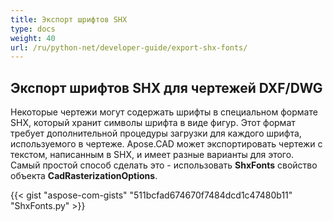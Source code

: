 ```yaml
---
title: Экспорт шрифтов SHX
type: docs
weight: 40
url: /ru/python-net/developer-guide/export-shx-fonts/
---
```


## **Экспорт шрифтов SHX для чертежей DXF/DWG**

Некоторые чертежи могут содержать шрифты в специальном формате SHX, который хранит символы шрифта в виде фигур. Этот формат требует дополнительной
процедуры загрузки для каждого шрифта, используемого в чертеже. Apose.CAD может экспортировать чертежи с текстом, написанным в SHX, и имеет разные варианты для этого. Самый простой способ сделать это - использовать 
**ShxFonts** свойство объекта 
**CadRasterizationOptions**.

{{< gist "aspose-com-gists" "511bcfad674670f7484dcd1c47480b11" "ShxFonts.py" >}}
